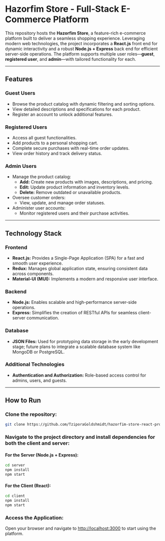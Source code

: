 # Hazorfim Store - Full-Stack E-Commerce Platform

This repository hosts the **Hazorfim Store**, a feature-rich e-commerce platform built to deliver a seamless shopping experience. Leveraging modern web technologies, the project incorporates a **React.js** front end for dynamic interactivity and a robust **Node.js + Express** back end for efficient server-side operations. The platform supports multiple user roles—**guest**, **registered user**, and **admin**—with tailored functionality for each.

---

## **Features**

### **Guest Users**
- Browse the product catalog with dynamic filtering and sorting options.
- View detailed descriptions and specifications for each product.
- Register an account to unlock additional features.

### **Registered Users**
- Access all guest functionalities.
- Add products to a personal shopping cart.
- Complete secure purchases with real-time order updates.
- View order history and track delivery status.

### **Admin Users**
- Manage the product catalog:
  - **Add:** Create new products with images, descriptions, and pricing.
  - **Edit:** Update product information and inventory levels.
  - **Delete:** Remove outdated or unavailable products.
- Oversee customer orders:
  - View, update, and manage order statuses.
- Administer user accounts:
  - Monitor registered users and their purchase activities.

---

## **Technology Stack**

### **Frontend**
- **React.js:** Provides a Single-Page Application (SPA) for a fast and smooth user experience.
- **Redux:** Manages global application state, ensuring consistent data across components.
- **Material-UI (MUI):** Implements a modern and responsive user interface.

### **Backend**
- **Node.js:** Enables scalable and high-performance server-side operations.
- **Express:** Simplifies the creation of RESTful APIs for seamless client-server communication.

### **Database**
- **JSON Files:** Used for prototyping data storage in the early development stage; future plans to integrate a scalable database system like MongoDB or PostgreSQL.

### **Additional Technologies**
- **Authentication and Authorization:** Role-based access control for admins, users, and guests.

---

## **How to Run**

### Clone the repository:
```bash
git clone https://github.com/TziporaGoldshmidt/hazorfim-store-react-project.git
```

### Navigate to the project directory and install dependencies for both the client and server:

#### For the Server (Node.js + Express):
```bash
cd server
npm install
npm start
```

#### For the Client (React):
```bash
cd client
npm install
npm start
```

### Access the Application:
Open your browser and navigate to [http://localhost:3000](http://localhost:3000) to start using the platform.
